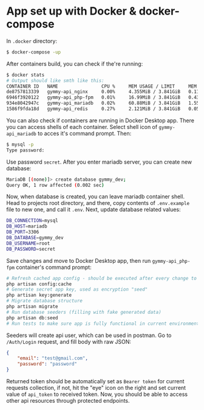 # App set up with Docker & docker-compose

In `.docker` directory:
```bash
$ docker-compose -up
```
After containers build, you can check if the're running:
```bash
$ docker stats
# Output should like smth like this:
CONTAINER ID   NAME                CPU %     MEM USAGE / LIMIT     MEM %     NET I/O           ...
de8757813339   gymmy-api_nginx     0.00%     4.355MiB / 3.841GiB   0.11%     6.19kB / 4.32kB   ...
6946f3920122   gymmy-api_php-fpm   0.01%     16.99MiB / 3.841GiB   0.43%     2.79kB / 2.33kB   ...
934e8042947c   gymmy-api_mariadb   0.02%     60.88MiB / 3.841GiB   1.55%     1.66kB / 0B       ...
1586f9fda18d   gymmy-api_redis     0.27%     2.121MiB / 3.841GiB   0.05%     1.66kB / 0B       ...
```
You can also check if containers are running in Docker Desktop app. There you can access shells of each container. Select shell icon of `gymmy-api_mariadb` to acces it's command prompt. Then:
```bash
$ mysql -p
Type password:
```
Use password `secret`.
After you enter mariadb server, you can create new database:
```bash
MariaDB [(none)]> create database gymmy_dev;
Query OK, 1 row affected (0.002 sec)
```
Now, when database is created, you can leave mariadb container shell.
Head to projects root directory, and there, copy contents of `.env.example` file to new one, and call it `.env`.
Next, update database related values:
```bash
DB_CONNECTION=mysql
DB_HOST=mariadb
DB_PORT=3306
DB_DATABASE=gymmy_dev
DB_USERNAME=root
DB_PASSWORD=secret
```
Save changes and move to Docker Desktop app, then run `gymmy-api_php-fpm` container's command prompt:
```bash
# Refresh cached app config - should be executed after every change to .env file
php artisan config:cache
# Generate secret app key, used as encryption "seed"
php artisan key:generate
# Migrate database structure
php artisan migrate
# Run database seeders (filling with fake generated data)
php artisan db:seed
# Run tests to make sure app is fully functional in current environment
```
Seeders will create api user, which can be used in postman.
Go to `/Auth/Login` request, and fill body with raw JSON:
```json
{
    "email": "test@gmail.com",
    "password": "password"
}
```
Returned token should be automatically set as `Bearer token` for current requests collection,
if not, hit the "eye" icon on the right and set current value of `api_token` to received token.
Now, you should be able to access other api resources through protected endpoints.

